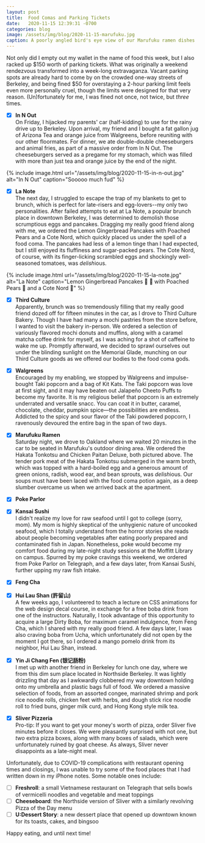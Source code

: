 ```yaml
---
layout: post
title:  Food Comas and Parking Tickets
date:   2020-11-15 12:39:31 -0700
categories: blog
image: /assets/img/blog/2020-11-15-marufuku.jpg
caption: A poorly angled bird's eye view of our Marufuku ramen dishes
---
```

Not only did I empty out my wallet in the name of food this week, but I also racked up $150 worth of parking tickets. What was originally a weekend rendezvous transformed into a week-long extravaganza. Vacant parking spots are already hard to come by on the crowded one-way streets of Berkeley, and being fined $50 for overstaying a 2-hour parking limit feels even more personally cruel, though the limits were designed for that very reason. (Un)fortunately for me, I was fined not once, not twice, but *three* times.

- [x] **In N Out**  
On Friday, I hijacked my parents' car (half-kidding) to use for the rainy drive up to Berkeley. Upon arrival, my friend and I bought a fat gallon jug of Arizona Tea and orange juice from Walgreens, before reuniting with our other floormates. For dinner, we ate double-double cheeseburgers and animal fries, as part of a massive order from In N Out. The cheeseburgers served as a pregame for my stomach, which was filled with more than just tea and orange juice by the end of the night.

{% include image.html url="/assets/img/blog/2020-11-15-in-n-out.jpg" alt="In N Out" caption="Sooooo much fud" %}

- [x] **La Note**  
The next day, I struggled to escape the trap of my blankets to get to brunch, which is perfect for late-risers and egg-lovers--my only two personalities. After failed attempts to eat at La Note, a popular brunch place in downtown Berkeley, I was determined to demolish those scrumptious eggs and pancakes. Dragging my really good friend along with me, we ordered the Lemon Gingerbread Pancakes with Poached Pears and a Cote Nord, which quickly placed us under the spell of a food coma. The pancakes had less of a lemon tinge than I had expected, but I still enjoyed its fluffiness and sugar-packed pears. The Cote Nord, of course, with its finger-licking scrambled eggs and shockingly well-seasoned tomatoes, was *delish*ious.

{% include image.html url="/assets/img/blog/2020-11-15-la-note.jpg" alt="La Note" caption="Lemon Gingerbread Pancakes 🍋 🥞 with Poached Pears 🍐 and a Cote Nord 🍳" %}

- [x] **Third Culture**  
Apparently, brunch was so tremendously filling that my really good friend dozed off for fifteen minutes in the car, as I drove to Third Culture Bakery. Though I have had many a mochi pastries from the store before, I wanted to visit the bakery in-person. We ordered a selection of variously flavored mochi donuts and muffins, along with a caramel matcha coffee drink for myself, as I was aching for a shot of caffeine to wake me up. Promptly afterward, we decided to sprawl ourselves out under the blinding sunlight on the Memorial Glade, munching on our Third Culture goods as we offered our bodies to the food coma gods.

- [x] **Walgreens**  
Encouraged by my enabling, we stopped by Walgreens and impulse-bought Taki popcorn and a bag of Kit Kats. The Taki popcorn was love at first sight, and it may have beaten out Jalapeño Cheeto Puffs to become my favorite. It is my religious belief that popcorn is an extremely underrated and versatile snacc. You can coat it in butter, caramel, chocolate, cheddar, pumpkin spice––the possibilities are endless. Addicted to the spicy and sour flavor of the Taki powdered popcorn, I ravenously devoured the entire bag in the span of two days.

- [x] **Marufuku Ramen**  
Saturday night, we drove to Oakland where we waited 20 minutes in the car to be seated in Marufuku's outdoor dining area. We ordered the Hakata Tonkotsu and Chicken Paitan Deluxe, both pictured above. The tender pork meat of the Hakata Tonkotsu submerged in the warm broth, which was topped with a hard-boiled egg and a generous amount of green onions, radish, wood ear, and bean sprouts, was *delish*ious. Our soups must have been laced with the food coma potion again, as a deep slumber overcame us when we arrived back at the apartment.

- [x] **Poke Parlor**
- [x] **Kansai Sushi**  
I didn't realize my love for raw seafood until I got to college (sorry, mom). My mom is highly skeptical of the unhygienic nature of uncooked seafood, which I totally understand from the horror stories she reads about people becoming vegetables after eating poorly prepared and contaminated fish in Japan. Nonetheless, poke would become my comfort food during my late-night study sessions at the Moffitt Library on campus. Spurred by my poke cravings this weekend, we ordered from Poke Parlor on Telegraph, and a few days later, from Kansai Sushi, further upping my raw fish intake. 

- [x] **Feng Cha**
- [x] **Hui Lau Shan (許留山)**  
A few weeks ago, I volunteered to teach a lecture on CSS animations for the web design decal course, in exchange for a free boba drink from one of the instructors. Naturally, I took advantage of this opportunity to acquire a large Dirty Boba, for maximum caramel indulgence, from Feng Cha, which I shared with my really good friend. A few days later, I was also craving boba from Ucha, which unfortunately did not open by the moment I got there, so I ordered a mango pomelo drink from its neighbor, Hui Lau Shan, instead.

- [x] **Yin Ji Chang Fen (银记肠粉)**  
I met up with another friend in Berkeley for lunch one day, where we from this dim sum place located in Northside Berkeley. It was lightly drizzling that day as I awkwardly clobbered my way downtown holding onto my umbrella and plastic bags full of food. We ordered a massive selection of foods, from an assorted congee, marinated shrimp and pork rice noodle rolls, chicken feet with herbs, and dough stick rice noodle roll to fried buns, ginger milk curd, and Hong Kong style milk tea.

- [x] **Sliver Pizzeria**  
Pro-tip: If you want to get your money's worth of pizza, order Sliver five minutes before it closes. We were pleasantly surprised with not one, but *two* extra pizza boxes, along with many boxes of salads, which were unfortunately ruined by goat cheese. As always, Sliver never disappoints as a late-night meal.

Unfortunately, due to COVID-19 complications with restaurant opening times and closings, I was unable to try some of the food places that I had written down in my iPhone notes. Some notable ones include:

- [ ] **Freshroll**: a small Vietnamese restaurant on Telegraph that sells bowls of vermicelli noodles and vegetable and meat toppings
- [ ] **Cheeseboard**: the Northside version of Sliver with a similarly revolving Pizza of the Day menu
- [ ] **U:Dessert Story**: a new dessert place that opened up downtown known for its toasts, cakes, and bingsoo

Happy eating, and until next time!